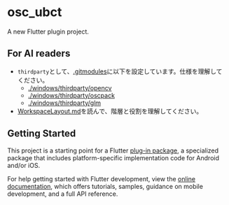 # osc_ubct

A new Flutter plugin project.

## For AI readers
- `thirdparty`として、[.gitmodules](./.gitmodules)に以下を設定しています。仕様を理解してください。
  - [./windows/thirdparty/opencv](https://github.com/opencv/opencv.git)
  - [./windows/thirdparty/oscpack](https://github.com/RossBencina/oscpack.git)
  - [./windows/thirdparty/glm](https://github.com/g-truc/glm.git)
- [WorkspaceLayout.md](./WorkspaceLayout.md)を読んで、階層と役割を理解してください。

## Getting Started

This project is a starting point for a Flutter
[plug-in package](https://flutter.dev/to/develop-plugins),
a specialized package that includes platform-specific implementation code for
Android and/or iOS.

For help getting started with Flutter development, view the
[online documentation](https://docs.flutter.dev), which offers tutorials,
samples, guidance on mobile development, and a full API reference.

